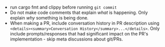 - run cargo fmt and clippy before running `git commit`
- Do not make code comments that explain *what* is happening. Only explain *why* something is being done.
- When making a PR, include conversation history in PR description using `<details><summary>Conversation History</summary>...</details>`. Only include prompts/responses that had significant impact on the PR's implementation - skip meta discussions about git/PRs.
